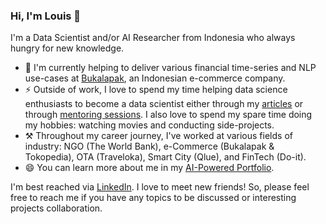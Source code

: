 ### Hi, I'm Louis 👋

I'm a Data Scientist and/or AI Researcher from Indonesia who always hungry for new knowledge.

- 🔭 I'm currently helping to deliver various financial time-series and NLP use-cases at [Bukalapak](https://careers.bukalapak.com/), an Indonesian e-commerce company.
- ⚡ Outside of work, I love to spend my time helping data science enthusiasts to become a data scientist either through my [articles](https://medium.com/@louisowen6) or through [mentoring sessions](https://louisowen6.github.io/#feed). I also love to spend my spare time doing my hobbies: watching movies and conducting side-projects.
- ⚒ Throughout my career journey, I've worked at various fields of industry: NGO (The World Bank), e-Commerce (Bukalapak & Tokopedia), OTA (Traveloka), Smart City (Qlue), and FinTech (Do-it). 
- 😄 You can learn more about me in my [AI-Powered Portfolio](https://louisowen6.github.io/).

I'm best reached via [LinkedIn](https://www.linkedin.com/in/louisowen/). I love to meet new friends! So, please feel free to reach me if you have any topics to be discussed or interesting projects collaboration.
